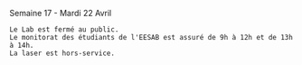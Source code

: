    Semaine 17 - Mardi 22 Avril
   
    Le Lab est fermé au public.
    Le monitorat des étudiants de l'EESAB est assuré de 9h à 12h et de 13h à 14h.
    La laser est hors-service.